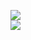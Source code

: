 [![](https://img.shields.io/badge/Made%20With-Github%20Spray-lightgrey.svg?style=for-the-badge&logo=github)](https://github.com/Annihil/github-spray#9554)  
[![](https://i.imgur.com/2DrTn0Z.gif)](https://github.com/Annihil/github-spray)